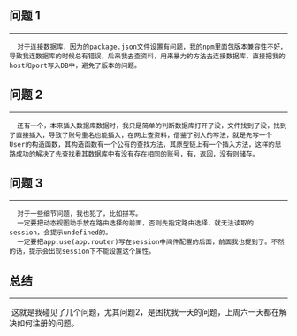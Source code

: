 ## 问题 1
***
```
  对于连接数据库，因为的package.json文件设置有问题，我的npm里面包版本兼容性不好，导致我连数据库的时候总有错误，后来我去查资料，用来暴力的方法去连接数据库，直接把我的host和port写入DB中，避免了版本的问题。  
```
## 问题 2
***
```
  还有一个，本来插入数据库数据时，我只是简单的判断数据库打开了没，文件找到了没，找到了直接插入，导致了账号重名也能插入，在网上查资料，借鉴了别人的写法，就是先写一个User的构造函数，其构造函数有一个公有的查找方法，其原型链上有一个插入方法，这样的思路成功的解决了先查找看其数据库中有没有存在相同的账号，有，返回，没有则储存。  
```
## 问题 3
***
```
  对于一些细节问题，我也犯了，比如拼写。  
  一定要把动态视图助手放在路由选择的前面，否则先指定路由选择，就无法读取的session，会提示undefined的。  
  一定要把app.use(app.router)写在session中间件配置的后面，前面我也提到了。不然的话，提示会出现session下不能设置这个属性。   
```
## 总结
***
  这就是我碰见了几个问题，尤其问题2，是困扰我一天的问题，上周六一天都在解决如何注册的问题。  
